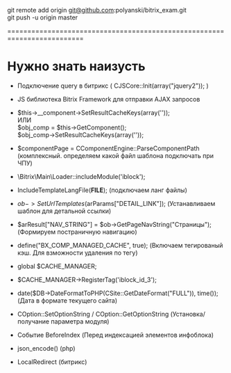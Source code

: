 git remote add origin git@github.com:polyanski/bitrix_exam.git<br>
git push -u origin master

=========================================================================
# Нужно знать наизусть
- Подключение query в битрикс ( CJSCore::Init(array("jquery2")); )

- JS библиотека Bitrix Framework для отправки AJAX запросов

- $this->__component->SetResultCacheKeys(array(''));<br>
    ИЛИ<br>
  $obj_comp = $this->GetComponent();<br>
  $obj_comp->SetResultCacheKeys(array(''));


- $componentPage = CComponentEngine::ParseComponentPath (комплексный. определяем какой файл шаблона подключать при ЧПУ)

- \Bitrix\Main\Loader::includeModule('iblock');

- IncludeTemplateLangFile(__FILE__); (подключаем ланг файлы)

- $ob->SetUrlTemplates($arParams["DETAIL_LINK"]); (Устанавливаем шаблон для детальной ссылки)

-  $arResult["NAV_STRING"] = $ob->GetPageNavString("Страницы");  (Формируем постраничную навигацию)

- define("BX_COMP_MANAGED_CACHE", true);   (Включаем тегированый кэш. Для взможности удаления по тегу)

- global $CACHE_MANAGER;

- $CACHE_MANAGER->RegisterTag('iblock_id_3');

- date($DB->DateFormatToPHP(CSite::GetDateFormat("FULL")), time());   (Дата в формате текущего сайта)

- COption::SetOptionString  /  COption::GetOptionString   (Установка/получание параметра модуля)

- Событие BeforeIndex   (Перед индексацией элементов инфоблока)

- json_encode()    (php)

- LocalRedirect     (битрикс)
